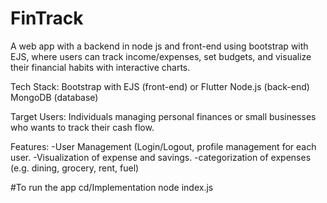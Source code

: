 # FinTrack
A web app with a backend in node js and front-end using bootstrap with EJS, where users can track income/expenses, set budgets, and visualize their financial habits with interactive charts.

Tech Stack: Bootstrap with EJS (front-end) or Flutter
Node.js (back-end) 
MongoDB (database) 

Target Users: Individuals managing personal finances or small businesses who wants to track their cash flow. 

Features: 
-User Management (Login/Logout, profile management for each user. 
-Visualization of expense and savings. 
-categorization of expenses (e.g. dining, grocery, rent, fuel) 

#To run the app
cd/Implementation
node index.js
